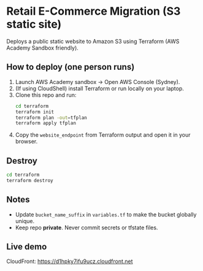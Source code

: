 # Retail E-Commerce Migration (S3 static site)

Deploys a public static website to Amazon S3 using Terraform (AWS Academy Sandbox friendly).

## How to deploy (one person runs)
1) Launch AWS Academy sandbox → Open AWS Console (Sydney).
2) (If using CloudShell) install Terraform or run locally on your laptop.
3) Clone this repo and run:
   ```bash
   cd terraform
   terraform init
   terraform plan -out=tfplan
   terraform apply tfplan
   ```
4) Copy the `website_endpoint` from Terraform output and open it in your browser.

## Destroy
```bash
cd terraform
terraform destroy
```

## Notes
- Update `bucket_name_suffix` in `variables.tf` to make the bucket globally unique.
- Keep repo **private**. Never commit secrets or tfstate files.

## Live demo
CloudFront: https://d1hpky7ifu9ucz.cloudfront.net
